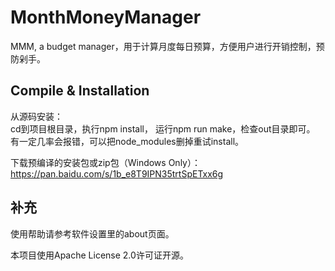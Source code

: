 # MonthMoneyManager
MMM, a budget manager，用于计算月度每日预算，方便用户进行开销控制，预防剁手。

## Compile & Installation
从源码安装：  
cd到项目根目录，执行npm install， 运行npm run make，检查out目录即可。   
有一定几率会报错，可以把node_modules删掉重试install。

下载预编译的安装包或zip包（Windows Only）：  
https://pan.baidu.com/s/1b_e8T9IPN35trtSpETxx6g

## 补充
使用帮助请参考软件设置里的about页面。

本项目使用Apache License 2.0许可证开源。
